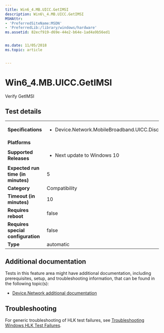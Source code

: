 ```yaml
---
title: Win6_4.MB.UICC.GetIMSI
description: Win6\_4.MB.UICC.GetIMSI
MSHAttr:
- 'PreferredSiteName:MSDN'
- 'PreferredLib:/library/windows/hardware'
ms.assetid: 82ecf919-d69e-44e2-b64e-1ad4a9b56ed1


ms.date: 11/05/2018
ms.topic: article


---
```


# Win6_4.MB.UICC.GetIMSI


Verify GetIMSI

## Test details

|||
|---|---|
| **Specifications**  | <ul><li>Device.Network.MobileBroadband.UICC.Discretional</li></ul> |  
| **Platforms**   | <ul></ul> |
| **Supported Releases** | <ul><li>Next update to Windows 10</li></ul> |
|**Expected run time (in minutes)**| 5 |
|**Category**| Compatibility |
|**Timeout (in minutes)**| 10 |
|**Requires reboot**| false |
|**Requires special configuration**| false |
|**Type**| automatic |



## <span id="Additional_documentation"></span><span id="additional_documentation"></span><span id="ADDITIONAL_DOCUMENTATION"></span>Additional documentation


Tests in this feature area might have additional documentation, including prerequisites, setup, and troubleshooting information, that can be found in the following topic(s):

-   [Device.Network additional documentation](device-network-additional-documentation.md)

## <span id="Troubleshooting"></span><span id="troubleshooting"></span><span id="TROUBLESHOOTING"></span>Troubleshooting


For generic troubleshooting of HLK test failures, see [Troubleshooting Windows HLK Test Failures](../user/troubleshooting-windows-hlk-test-failures.md).










